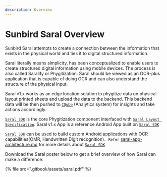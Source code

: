```yaml
---
description: Overview
---
```


# Sunbird Saral Overview

Sunbird Saral attempts to create a connection between the information that exists in the physical world and ties it to digital structured information.

Saral literally means simplicity, has been conceptualized to enable users to create structured digital information using mobile devices. The process is also called Saralify or Phygitization. Saral should be viewed as an OCR-plus application that is capable of doing OCR and can also understand the structure of the physical input.

Saral v1.x works as an edge location solution to phygitize  data on physical layout printed sheets and upload the data to the backend. This backend data will be then pushed to [`CQube`](https://cqube.sunbird.org) (Analytics system) for insights and take actions accordingly.

[`Saral SDK`](engage/saral-sdk-source-code-repository.md)  is  the core Phygitization component interfaced with [`Saral Layout Specification`](learn/specifications/layout-specification.md). Saral v1.x App is a reference Android App built on [`Saral SDK`](engage/saral-sdk-source-code-repository.md)&#x20;

[`Saral SDK`](engage/saral-sdk-source-code-repository.md)  can be used to build custom Android applications with OCR capabilities(OMR, Handwritten Digit recognition)`. Refer` [saral-app-architecture.md](learn/saral-app-architecture.md "mention") for more details about [`Saral SDK`](engage/saral-sdk-source-code-repository.md)



Download the Saral poster below to get a brief overview of how Saral can make a difference:

{% file src=".gitbook/assets/saral.pdf" %}



&#x20;                                               &#x20;
